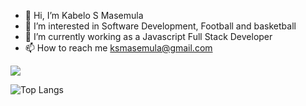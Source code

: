 - 👋 Hi, I’m Kabelo S Masemula
- 👀 I’m interested in Software Development, Football and basketball
- 🌱 I’m currently working as a Javascript Full Stack Developer
- 📫 How to reach me ksmasemula@gmail.com

<img src="https://github-readme-stats-git-master-ksmasemula.vercel.app/api?username=ksmasemula&show=reviews,discussions_started,discussions_answered,prs_merged,prs_merged_percentage&show_icons=true&theme=dracula" />

![Top Langs](https://github-readme-stats-git-master-ksmasemula.vercel.app/api/top-langs/?username=anuraghazra&layout=compact)
<!---
ksmasemula/ksmasemula is a ✨ special ✨ repository because its `README.md` (this file) appears on your GitHub profile.
You can click the Preview link to take a look at your changes.
--!>
